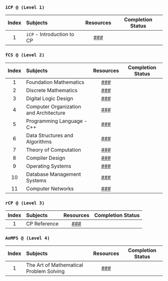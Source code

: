 ### `iCP @ ⟨Level 1⟩`
| Index | Subjects | Resources | Completion Status |
| :---: | :--- | :---: | :---: |
| 1 | `iCP` - Introduction to CP | [###](https://www.codechef.com/) |  |

### `fCS @ ⟨Level 2⟩`
| Index | Subjects | Resources | Completion Status |
| :---: | :--- | :---: | :---: |
| 1 | Foundation Mathematics | [###](https://www.vitalsource.com/products/bird-39-s-comprehensive-engineering-mathematics-john-bird-v9781351232852) |  |
| 2 | Discrete Mathematics | [###](https://www.vitalsource.com/products/discrete-mathematics-and-its-applications-kenneth-rosen-v9781259731709) |  |
| 3 | Digital Logic Design | [###](https://www.vitalsource.com/products/digital-fundamentals-thomas-l-floyd-v9780133524390) |  |
| 4 | Computer Organization and Architecture | [###](https://www.vitalsource.com/products/computer-organization-and-architecture-william-stallings-v9780135160930) |  |
| 5 | Programming Language - C++ | [###](https://www.vitalsource.com/products/pearson-etext-introduction-to-c-programming-and-y-liang-v9780137454181) |  |
| 6 | Data Structures and Algorithms | [###](https://www.vitalsource.com/products/introduction-to-algorithms-fourth-edition-thomas-h-cormen-charles-e-v9780262367509) |  |
| 7 | Theory of Computation | [###](https://www.vitalsource.com/es/products/introduction-to-automata-theory-languages-and-john-e-hopcroft-v9781292056166) |  |
| 8 | Compiler Design | [###](https://www.vitalsource.com/products/engineering-a-compiler-keith-d-cooper-linda-torczon-v9780128189269) |  |
| 9 | Operating Systems | [###](https://www.vitalsource.com/products/modern-operating-systems-subscription-andrew-s-tanenbaum-herbert-v9780137618934) |  |
| 10 | Database Management Systems | [###](https://www.vitalsource.com/products/fundamentals-of-database-systems-ramez-elmasri-shamkant-b-v9780133971224) |  |
| 11 | Computer Networks | [###](https://www.vitalsource.com/products/computer-networking-james-kurose-keith-ross-v9780135928523) |  |

### `rCP @ ⟨Level 3⟩`
| Index | Subjects | Resources | Completion Status |
| :---: | :--- | :---: | :---: |
| 1 | CP Reference | [###](https://cpbook.net/) |  |

### `AoMPS @ ⟨Level 4⟩`
| Index | Subjects | Resources | Completion Status |
| :---: | :--- | :---: | :---: |
| 1 | The Art of Mathematical Problem Solving | [###](https://artofproblemsolving.com/) |  |
